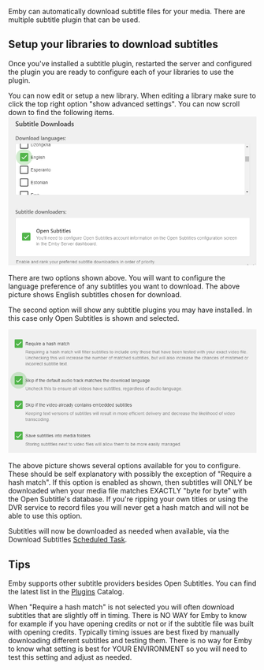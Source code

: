 Emby can automatically download subtitle files for your media.  There are multiple subtitle plugin that can be used.

## Setup your libraries to download subtitles
Once you've installed a subtitle plugin, restarted the server and configured the plugin you are ready to configure each of your libraries to use the plugin.

You can now edit or setup a new library.  When editing a library make sure to click the top right option "show advanced settings".  You can now scroll down to find the following items.
![OpenSubtitles5.png](images/server/OpenSubtitles5.png)

There are two options shown above.  You will want to configure the language preference of any subtitles you want to download.  The above picture shows English subtitles chosen for download.

The second option will show any subtitle plugins you may have installed.  In this case only Open Subtitles is shown and selected.

![OpenSubtitles6.png](images/server/OpenSubtitles6.png)

The above picture shows several options available for you to configure. These should be self explanatory with possibly the exception of "Require a hash match". If this option is enabled as shown, then subtitles will ONLY be downloaded when your media file matches EXACTLY "byte for byte" with the Open Subtitle's database.  If you're ripping your own titles or using the DVR service to record files you will never get a hash match and will not be able to use this option.

Subtitles will now be downloaded as needed when available, via the Download Subtitles [Scheduled Task](Scheduled-tasks).

## Tips
Emby supports other subtitle providers besides Open Subtitles. You can find the latest list in the [Plugins](Plugins) Catalog.

When "Require a hash match" is not selected you will often download subtitles that are slightly off in timing.  There is NO WAY for Emby to know for example if you have opening credits or not or if the subtitle file was built with opening credits.  Typically timing issues are best fixed by manually downloading different subtitles and testing them.  There is no way for Emby to know what setting is best for YOUR ENVIRONMENT so you will need to test this setting and adjust as needed.
